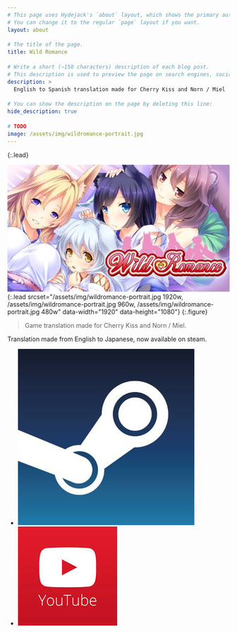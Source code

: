 ```yaml
---
# This page uses Hydejack's `about` layout, which shows the primary author's picture and about text at the top.
# You can change it to the regular `page` layout if you want.
layout: about

# The title of the page.
title: Wild Romance

# Write a short (~150 characters) description of each blog post.
# This description is used to preview the page on search engines, social media, etc.
description: >
  English to Spanish translation made for Cherry Kiss and Norn / Miel

# You can show the description on the page by deleting this line:
hide_description: true

# TODO
image: /assets/img/wildromance-portrait.jpg
---
```

{:.lead}

![Screenshot](/assets/img/wildromance-portrait.jpg){:.lead srcset="/assets/img/wildromance-portrait.jpg 1920w, /assets/img/wildromance-portrait.jpg 960w, /assets/img/wildromance-portrait.jpg 480w" data-width="1920" data-height="1080"}
{:.figure}

> Game translation made for Cherry Kiss and Norn / Miel.

Translation made from English to Japanese, now available on steam.

<ul>
  <li>
    <a href="https://store.steampowered.com/app/493450/Wild_Romance/" target="_blank">
        <img class="game-social" src="/assets/img/steam-small.jpg"/>
    </a>
  </li>

  <li>
    <a href="https://www.youtube.com/watch?v=QZyXCglsapg&t" target="_blank">
        <img class="game-social" src="/assets/img/youtube-small.jpg"/>
    </a>
  </li>
  
</ul>
